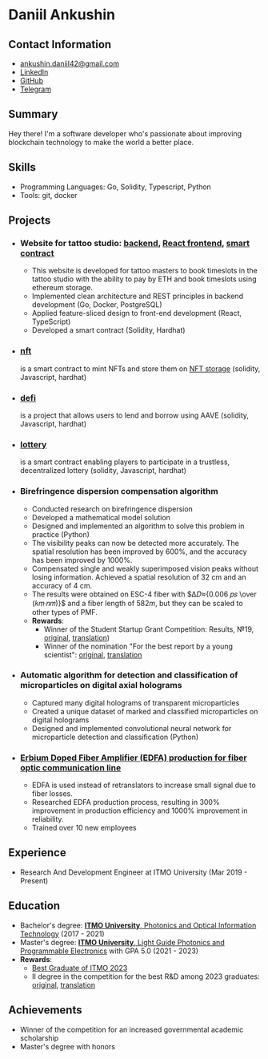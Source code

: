 # Daniil Ankushin

## Contact Information
- <ankushin.daniil42@gmail.com>
- [LinkedIn](https://www.linkedin.com/in/daniil-ankushin/)
- [GitHub](https://github.com/AnkushinDaniil)
- [Telegram](https://t.me/ankushin_d)

## Summary
Hey there! I'm a software developer who's passionate about improving blockchain technology to make the world a better place.

## Skills
- Programming Languages: Go, Solidity, Typescript, Python
- Tools: git, docker

## Projects
- ### Website for tattoo studio: [backend](https://github.com/AnkushinDaniil/webStudio/tree/main), [React frontend](https://github.com/AnkushinDaniil/webStudioFrontend), [smart contract](https://github.com/AnkushinDaniil/studio)
  - This website is developed for tattoo masters to book timeslots in the tattoo studio with the ability to pay by ETH and book timeslots using ethereum storage.
  - Implemented clean architecture and REST principles in backend development (Go, Docker, PostgreSQL)
  - Applied feature-sliced design to front-end development (React, TypeScript)
  - Developed a smart contract (Solidity, Hardhat)

- ### [nft](https://github.com/AnkushinDaniil/hardhat-nft)
  is a smart contract to mint NFTs and store them on [NFT storage](https://nft.storage/) (solidity, Javascript, hardhat)
- ### [defi](https://github.com/AnkushinDaniil/hardhat-defi) 
  is a project that allows users to lend and borrow using AAVE (solidity, Javascript, hardhat)
- ### [lottery](https://github.com/AnkushinDaniil/hardhat-smartcontract-lottery)
  is a smart contract enabling players to participate in a trustless, decentralized lottery (solidity, Javascript, hardhat)
    
- ### Birefringence dispersion compensation algorithm
  - Conducted research on birefringence dispersion
  - Developed a mathematical model solution
  - Designed and implemented an algorithm to solve this problem in practice (Python)
  - The visibility peaks can now be detected more accurately. The spatial resolution has been improved by 600%, and the accuracy has been improved by 1000%.
  - Compensated single and weakly superimposed vision peaks without losing information. Achieved a spatial resolution of 32 cm and an accuracy of 4 cm.
  - The results were obtained on ESC-4 fiber with $∆𝐷≈{0.006 𝑝𝑠 \over (𝑘𝑚∙𝑛𝑚)}$ and a fiber length of $582 m$, but they can be scaled to other types of PMF.
  - **Rewards**:
    - Winner of the Student Startup Grant Competition: Results, №19, [original](https://www.fasie.ru/upload/docs/Sts_results_1.pdf), [translation](https://docs.google.com/document/d/1b2-dH1GrnPDwWHw270QvpgjlqzL_uNIC5BLyGQY69bg/edit?usp=sharing))
    - Winner of the nomination "For the best report by a young scientist": [original](https://drive.google.com/file/d/1-zLvct8xOBqMuRvexu-b0ni1SHmA6ztR/view?usp=sharing), [translation](https://docs.google.com/document/d/1nANREi2h_vbZ0e8Asc91H2oPNt16DD5GyavvO2hpVrg/edit?usp=sharing)

- ### Automatic algorithm for detection and classification of microparticles on digital axial holograms
  - Captured many digital holograms of transparent microparticles
  - Created a unique dataset of marked and classified microparticles on digital holograms
  - Designed and implemented convolutional neural network for microparticle detection and classification (Python)
  
- ### [Erbium Doped Fiber Amplifier (EDFA) production for fiber optic communication line](https://xn--e1ahdckegffejda6k5a1a.xn--p1ai/en/)
  - EDFA is used instead of retranslators to increase small signal due to fiber losses. 
  - Researched EDFA production process, resulting in 300% improvement in production efficiency and 1000% improvement in reliability.
  - Trained over 10 new employees
 
## Experience
  - Research And Development Engineer at ITMO University (Mar 2019 - Present)

## Education
- Bachelor's degree: [**ITMO University**, Photonics and Optical Information Technology](https://en.itmo.ru/en/faculty/124/nauchno-obrazovatelnyy_centr_fotoniki_i_optoinformatiki.htm) (2017 - 2021)
- Master's degree: [**ITMO University**, Light Guide Photonics and Programmable Electronics](https://en.itmo.ru/en/department/457/nauchno-issledovatelskiy_centr_svetovodnoy_fotoniki.htm) with GPA 5.0 (2021 - 2023)
- **Rewards**:
    - [Best Graduate of ITMO 2023](https://live.itmo.ru/championship#m4)
    - II degree in the competition for the best R&D among 2023 graduates: [original](https://drive.google.com/file/d/1X-V_jn1ViljGGBHHe6bJwX0JRAfRNAti/view?usp=sharing), [translation](https://docs.google.com/document/d/13DyzPlxTuwk1KtxKvHSlYL709VTLp1hdx6fd68iZcFI/edit?usp=sharing)

## Achievements
- Winner of the competition for an increased governmental academic scholarship
- Master's degree with honors
